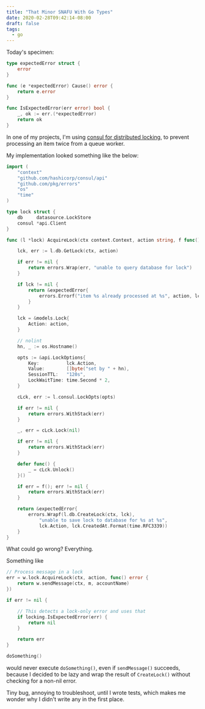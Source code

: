 ```yaml
---
title: "That Minor SNAFU With Go Types"
date: 2020-02-28T09:42:14-08:00
draft: false
tags:
  - go
---
```


Today's specimen:

```go
type expectedError struct {
	error
}

func (e *expectedError) Cause() error {
	return e.error
}

func IsExpectedError(err error) bool {
	_, ok := err.(*expectedError)
	return ok
}
```

In one of my projects, I'm using [consul for distributed locking](https://link.medium.com/rzNnWtY6r4), to prevent
processing an item twice from a queue worker.

My implementation looked something like the below:

```go
import (
	"context"
	"github.com/hashicorp/consul/api"
	"github.com/pkg/errors"
	"os"
	"time"
)

type lock struct {
	db     datasource.LockStore
	consul *api.Client
}

func (l *lock) AcquireLock(ctx context.Context, action string, f func() error) error {

	lck, err := l.db.GetLock(ctx, action)

	if err != nil {
		return errors.Wrap(err, "unable to query database for lock")
	}

	if lck != nil {
		return &expectedError{
			errors.Errorf("item %s already processed at %s", action, lck.CreatedAt.Format(time.RFC3339)),
		}
	}

	lck = &models.Lock{
		Action: action,
	}

	// nolint
	hn, _ := os.Hostname()

	opts := &api.LockOptions{
		Key:          lck.Action,
		Value:        []byte("set by " + hn),
		SessionTTL:   "120s",
		LockWaitTime: time.Second * 2,
	}

	cLck, err := l.consul.LockOpts(opts)

	if err != nil {
		return errors.WithStack(err)
	}

	_, err = cLck.Lock(nil)

	if err != nil {
		return errors.WithStack(err)
	}

	defer func() {
		_ = cLck.Unlock()
	}()

	if err = f(); err != nil {
		return errors.WithStack(err)
	}

	return &expectedError{
		errors.Wrapf(l.db.CreateLock(ctx, lck),
			"unable to save lock to database for %s at %s",
			lck.Action, lck.CreatedAt.Format(time.RFC3339))
	}
}
```

What could go wrong? Everything.

Something like

```go
// Process message in a lock
err = w.lock.AcquireLock(ctx, action, func() error {
	return w.sendMessage(ctx, m, accountName)
})

if err != nil {

	// This detects a lock-only error and uses that
	if locking.IsExpectedError(err) {
		return nil
	}

	return err
}

doSomething()
```

would never execute `doSomething()`, even if `sendMessage()` succeeds, because I decided to be lazy and wrap the result of `CreateLock()` without checking for a non-nil error.

Tiny bug, annoying to troubleshoot, until I wrote tests, which makes me wonder why I didn't write any in the first place.
